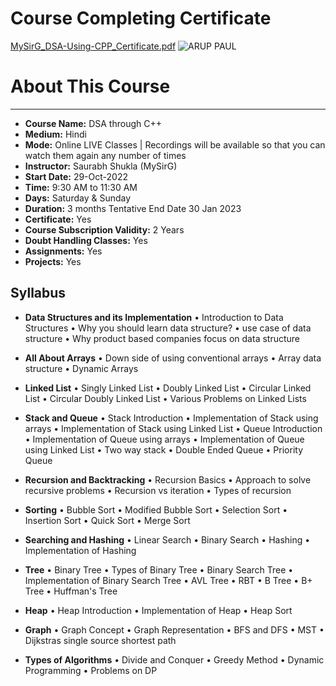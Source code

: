 # Course Completing Certificate
[MySirG_DSA-Using-CPP_Certificate.pdf](https://github.com/Arup-Paul8509/MySirG_DSA_With_Cpp_Assignments/files/15324669/MySirG_DSA-Using-CPP_Certificate.pdf)
![ARUP PAUL](https://github.com/Arup-Paul8509/MySirG_DSA_With_Cpp_Assignments/assets/56087214/43ca0a24-2cf8-4429-913e-51158b270586)


# About This Course
---
- **Course Name:** DSA through C++
- **Medium:** Hindi
- **Mode:** Online LIVE Classes | Recordings will be available so that you can watch them again any number of times
- **Instructor:** Saurabh Shukla (MySirG)
- **Start Date:** 29-Oct-2022
- **Time:** 9:30 AM to 11:30 AM
- **Days:** Saturday & Sunday
- **Duration:** 3 months Tentative End Date 30 Jan 2023
- **Certificate:** Yes
- **Course Subscription Validity:** 2 Years
- **Doubt Handling Classes:** Yes
- **Assignments:** Yes
- **Projects:** Yes

## Syllabus
- **Data Structures and its Implementation**
• Introduction to Data Structures
• Why you should learn data structure?
• use case of data structure
• Why product based companies focus on data structure

- **All About Arrays**
• Down side of using conventional arrays
• Array data structure
• Dynamic Arrays

- **Linked List**
• Singly Linked List
• Doubly Linked List
• Circular Linked List
• Circular Doubly Linked List
• Various Problems on Linked Lists

- **Stack and Queue**
• Stack Introduction
• Implementation of Stack using arrays
• Implementation of Stack using Linked List
• Queue Introduction
• Implementation of Queue using arrays
• Implementation of Queue using Linked List
• Two way stack
• Double Ended Queue
• Priority Queue

- **Recursion and Backtracking**
• Recursion Basics
• Approach to solve recursive problems
• Recursion vs iteration
• Types of recursion

- **Sorting**
• Bubble Sort
• Modified Bubble Sort
• Selection Sort
• Insertion Sort
• Quick Sort
• Merge Sort

- **Searching and Hashing**
• Linear Search
• Binary Search
• Hashing
• Implementation of Hashing

- **Tree**
• Binary Tree
• Types of Binary Tree
• Binary Search Tree
• Implementation of Binary Search Tree
• AVL Tree
• RBT
• B Tree
• B+ Tree
• Huffman's Tree

- **Heap**
• Heap Introduction
• Implementation of Heap
• Heap Sort

- **Graph**
• Graph Concept
• Graph Representation
• BFS and DFS
• MST
• Dijkstras single source shortest path

- **Types of Algorithms**
• Divide and Conquer
• Greedy Method
• Dynamic Programming
• Problems on DP
